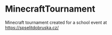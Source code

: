 # MinecraftTournament

Minecraft tournament created for a school event at https://spselitdobruska.cz/
